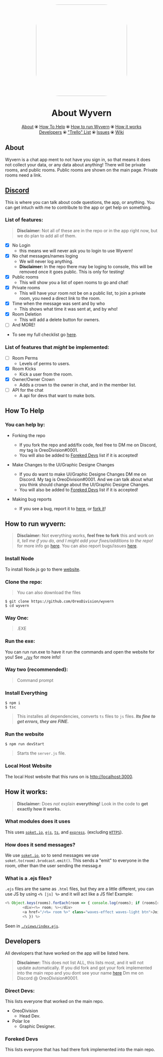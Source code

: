 <div align="center">
	<img align="center" src="https://github.com/OreoDivision/wyvern/blob/main/assets/icons/logo/icon.png" width="300" height="300" style="border-radius: 25%;">
</div>

<h1 align="center">About Wyvern</h1>
<p align="center"><a href="https://github.com/OreoDivision/wyvern#about">About</a> ⦿ <a href="https://github.com/OreoDivision/wyvern#how-to-help">How To Help</a> ⦿ <a href="https://github.com/OreoDivision/wyvern#how-to-run-wyvern">How to run Wyvern</a> ⦿ <a href="https://github.com/OreoDivision/wyvern#how-it-works">How it works</a> <br> <a href="https://github.com/OreoDivision/wyvern#developers">Developers</a> ⦿ <a href="https://www.taskade.com/d/AjDQGcMqEVdw6EgX?share=view&view=dtP5qeBzR9kZ46ea">"Trello" List</a> ⦿ <a href="https://github.com/OreoDivision/wyvern/issues">Issues</a> ⦿ <a href="https://github.com/OreoDivision/wyvern/wiki">Wiki</a></p>

## About
Wyvern is a chat app ment to not have you sign in, so that means it does not collect your data, or any data about anything! There will be private rooms, and public rooms. Public rooms are shown on the main page. Private rooms need a link.

## [Discord](https://discord.com/invite/9kvTg7Pk5W)  
This is where you can talk about code questions, the app, or anything. You can get intuch with me to contribute to the app or get help on something.

### List of features:
> **Disclaimer:** Not all of these are in the repo or in the app right now, but we do plan to add all of them.

- [x] No Login
	* this means we will never ask you to login to use Wyvern!
- [x] No chat messages/names loging
	* We will never log anything.
	* **Disclaimer:** In the repo there may be loging to console, this will be removed once it goes public. This is only for testing!
- [x] Public rooms
	* This will show you a list of open rooms to go and chat!
- [x] Private rooms
	* This will have your room not be on a public list, to join a private room, you need a direct link to the room.
- [x] Time when the message was sent and by who
	* This shows what time it was sent at, and by who!
- [x] Room Deletion
	* This will add a delete button for owners.
- [ ] And MORE!

* To see my full checklist go [here](https://www.taskade.com/d/AjDQGcMqEVdw6EgX?share=view&view=dtP5qeBzR9kZ46ea).

### List of features that ***might*** be implemented:
- [ ] Room Perms
	* Levels of perms to users.
- [x] Room Kicks
	* Kick a user from the room.
- [x] Owner/Owner Crown
	* Adds a crown to the owner in chat, and in the member list.
- [ ] API for the chat
	* A api for devs that want to make bots.

## How To Help
### You can help by:
* Forking the repo
	* If you fork the repo and add/fix code, feel free to DM me on Discord, my tag is OreoDivision#0001.
	* You will also be added to [Foreked Devs](https://github.com/OreoDivision/wyvern#foreked-devs) list if it is accepted! 

* Make Changes to the UI/Graphic Designe Changes
	* If you do want to make UI/Graphic Designe Changes DM me on Discord. My tag is OreoDivision#0001. And we can talk about what you think should change about the UI/Graphic Designe Changes.
	* You will also be added to [Foreked Devs](https://github.com/OreoDivision/wyvern#foreked-devs) list if it is accepted! 
* Making bug reports
	* If you see a bug, report it to [here](https://github.com/OreoDivision/wyvern/issues), or [fork it](https://github.com/OreoDivision/wyvern#how-to-help)!

## How to run wyvern:
> **Disclaimer:** Not everything works, __feel free__ **to fork** this and work on it, *tell me if you do, and I might add your fixes/additions to the repo!* for more info go [here](https://github.com/OreoDivision/wyvern#how-to-help). You can also report bugs/issues [here](https://github.com/OreoDivision/wyvern/issues).

### Install Node
To install Node.js go to there [website](https://nodejs.org/en/).

### Clone the repo:
> You can also download the files
```console
$ git clone https://github.com/OreoDivision/wyvern
$ cd wyvern
```

### Way One:
> .EXE

### Run the exe:
You can run run.exe to have it run the commands and open the website for you! See [`./py`](https://github.com/OreoDivision/wyvern/tree/main/py) for more info!

### Way two (recommended):
> Command prompt

### Install Everything
```console
$ npm i
$ tsc
```
> This installes all dependencies, converts `ts` files to `js` files. ***Its fine to get errors, they are FINE.***

### Run the website
```console
$ npm run devStart
```
> Starts the `server.js` file.

### Local Host Website
The local Host website that this runs on is [http://localhost:3000](http://localhost:3000).

## How it works:
> **Disclaimer:** Does *not* explain __everything!__ Look in the code to **get exactly how it works.**
### What modules does it uses
This uses [`soket.io`](https://socket.io/), [`ejs`](https://ejs.co/), [`ts`](https://www.typescriptlang.org/), and [`express`](https://expressjs.com/). (excluding [`HTTPS`](https://nodejs.org/api/https.html)).
### How does it send messages?
We use [`soket.io`](https://socket.io/), so to send messages we use `soket.to(room).brodcast.emit()`. This sends a "emit" to everyone in the room, other than the user sending the messag.e 
### What is a .ejs files?
`.ejs` files are the same as `.html` files, but they are a little different, you can use JS by using `<% [js] %>` and it will act like a JS file! Example: 
```js
<% Object.keys(rooms).forEach(room => { console.log(rooms); if (rooms[room].public == 'on') {return;}%>
		<div><%= room; %></div>
		<a href="/<%= room %>" class="waves-effect waves-light btn">Join</a>
		<% }) %>
```
Seen in [`./views/index.ejs`](https://github.com/OreoDivision/wyvern/blob/main/views/index.ejs).

## Developers
All developers that have worked on the app will be listed here.

> **Disclaimer:** This does not list ALL, this lists most, and it will not update automatically. If you did fork and got your fork implemented into the main repo and you dont see your name [here](https://github.com/OreoDivision/wyvern#foreked-devs) Dm me on Discord @ OreoDivision#0001.

### Direct Devs:
This lists everyone that worked on the main repo.
* OreoDivision
	* Head Dev.
* Polar Ice
	* Graphic Designer.

### Foreked Devs
This lists everyone that has had there fork implemented into the main repo.